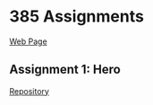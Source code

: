 # 385 Assignments

[Web Page](https://sagewalsh.github.io/385Assignments/docs)

## Assignment 1: Hero

[Repository](https://github.com/sagewalsh/385Assignments/tree/main/Assign1Hero)